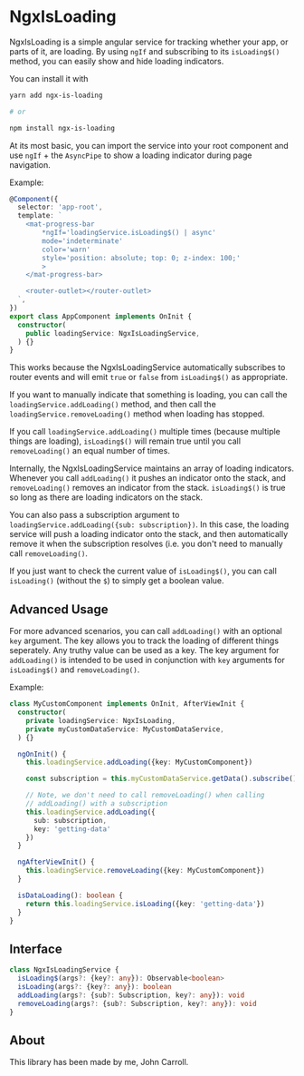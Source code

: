 # NgxIsLoading

NgxIsLoading is a simple angular service for tracking whether your app, or parts of it, are loading. By using `ngIf` and subscribing to its `isLoading$()` method, you can easily show and hide loading indicators.

You can install it with

```bash
yarn add ngx-is-loading

# or

npm install ngx-is-loading
```

At its most basic, you can import the service into your root component and use `ngIf` + the `AsyncPipe` to show a loading indicator during page navigation.

Example:

```typescript
@Component({
  selector: 'app-root',
  template: `
    <mat-progress-bar
        *ngIf='loadingService.isLoading$() | async'
        mode='indeterminate'
        color='warn'
        style='position: absolute; top: 0; z-index: 100;'
        >
    </mat-progress-bar>

    <router-outlet></router-outlet>
  `,
})
export class AppComponent implements OnInit {
  constructor(
    public loadingService: NgxIsLoadingService,
  ) {}
}
```

This works because the NgxIsLoadingService automatically subscribes to router events and will emit `true` or `false` from `isLoading$()` as appropriate.

If you want to manually indicate that something is loading, you can call the `loadingService.addLoading()` method, and then call the `loadingService.removeLoading()` method when loading has stopped.

If you call `loadingService.addLoading()` multiple times (because multiple things are loading), `isLoading$()` will remain true until you call `removeLoading()` an equal number of times.

Internally, the NgxIsLoadingService maintains an array of loading indicators. Whenever you call `addLoading()` it pushes an indicator onto the stack, and `removeLoading()` removes an indicator from the stack. `isLoading$()` is true so long as there are loading indicators on the stack.

You can also pass a subscription argument to `loadingService.addLoading({sub: subscription})`. In this case, the loading service will push a loading indicator onto the stack, and then automatically remove it when the subscription resolves (i.e. you don't need to manually call `removeLoading()`.

If you just want to check the current value of `isLoading$()`, you can call `isLoading()` (without the `$`) to simply get a boolean value.

## Advanced Usage

For more advanced scenarios, you can call `addLoading()` with an optional `key` argument. The key allows you to track the loading of different things seperately. Any truthy value can be used as a key. The key argument for `addLoading()` is intended to be used in conjunction with `key` arguments for `isLoading$()` and `removeLoading()`.

Example:

```typescript
class MyCustomComponent implements OnInit, AfterViewInit {
  constructor(
    private loadingService: NgxIsLoading,
    private myCustomDataService: MyCustomDataService,
  ) {}

  ngOnInit() {
    this.loadingService.addLoading({key: MyCustomComponent})

    const subscription = this.myCustomDataService.getData().subscribe()

    // Note, we don't need to call removeLoading() when calling
    // addLoading() with a subscription
    this.loadingService.addLoading({
      sub: subscription,
      key: 'getting-data'
    })
  }

  ngAfterViewInit() {
    this.loadingService.removeLoading({key: MyCustomComponent})
  }

  isDataLoading(): boolean {
    return this.loadingService.isLoading({key: 'getting-data'})
  }
}
```

## Interface

```typescript
class NgxIsLoadingService {
  isLoading$(args?: {key?: any}): Observable<boolean>
  isLoading(args?: {key?: any}): boolean
  addLoading(args?: {sub?: Subscription, key?: any}): void
  removeLoading(args?: {sub?: Subscription, key?: any}): void
}
```

## About

This library has been made by me, John Carroll.
